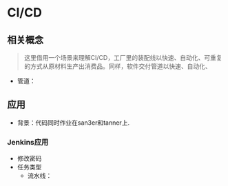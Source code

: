 # CI/CD 

## 相关概念
> 这里借用一个场景来理解CI/CD，工厂里的装配线以快速、自动化、可重复的方式从原材料生产出消费品。同样，软件交付管道以快速、自动化、

- 管道： 

## 应用
- 背景：代码同时作业在san3er和tanner上.

### Jenkins应用
- 修改密码
- 任务类型
    - 流水线：